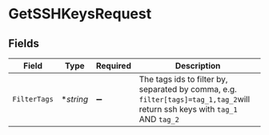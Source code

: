# GetSSHKeysRequest


## Fields

| Field                                                                                                                       | Type                                                                                                                        | Required                                                                                                                    | Description                                                                                                                 |
| --------------------------------------------------------------------------------------------------------------------------- | --------------------------------------------------------------------------------------------------------------------------- | --------------------------------------------------------------------------------------------------------------------------- | --------------------------------------------------------------------------------------------------------------------------- |
| `FilterTags`                                                                                                                | **string*                                                                                                                   | :heavy_minus_sign:                                                                                                          | The tags ids to filter by, separated by comma, e.g. `filter[tags]=tag_1,tag_2`will return ssh keys with `tag_1` AND `tag_2` |